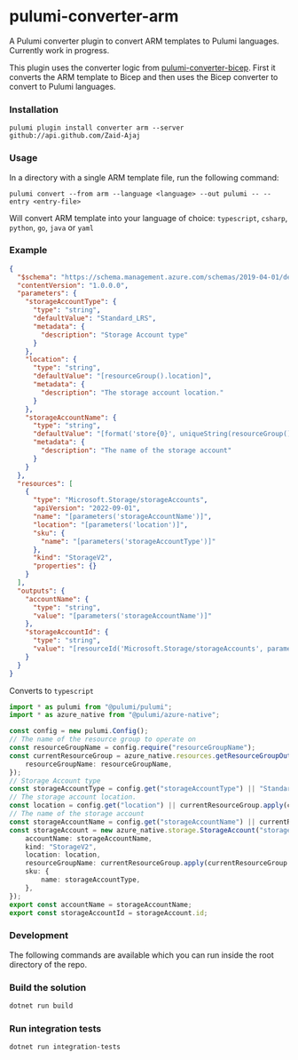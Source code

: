 # pulumi-converter-arm

A Pulumi converter plugin to convert ARM templates to Pulumi languages. Currently work in progress.

This plugin uses the converter logic from [pulumi-converter-bicep](https://github.com/Zaid-Ajaj/pulumi-converter-bicep). First it converts the ARM template to Bicep and then uses the Bicep converter to convert to Pulumi languages.

### Installation

```
pulumi plugin install converter arm --server github://api.github.com/Zaid-Ajaj
```

### Usage
In a directory with a single ARM template file, run the following command:
```
pulumi convert --from arm --language <language> --out pulumi -- --entry <entry-file>
```
Will convert ARM template into your language of choice: `typescript`, `csharp`, `python`, `go`, `java` or `yaml`

### Example
```json
{
  "$schema": "https://schema.management.azure.com/schemas/2019-04-01/deploymentTemplate.json#",
  "contentVersion": "1.0.0.0",
  "parameters": {
    "storageAccountType": {
      "type": "string",
      "defaultValue": "Standard_LRS",
      "metadata": {
        "description": "Storage Account type"
      }
    },
    "location": {
      "type": "string",
      "defaultValue": "[resourceGroup().location]",
      "metadata": {
        "description": "The storage account location."
      }
    },
    "storageAccountName": {
      "type": "string",
      "defaultValue": "[format('store{0}', uniqueString(resourceGroup().id))]",
      "metadata": {
        "description": "The name of the storage account"
      }
    }
  },
  "resources": [
    {
      "type": "Microsoft.Storage/storageAccounts",
      "apiVersion": "2022-09-01",
      "name": "[parameters('storageAccountName')]",
      "location": "[parameters('location')]",
      "sku": {
        "name": "[parameters('storageAccountType')]"
      },
      "kind": "StorageV2",
      "properties": {}
    }
  ],
  "outputs": {
    "accountName": {
      "type": "string",
      "value": "[parameters('storageAccountName')]"
    },
    "storageAccountId": {
      "type": "string",
      "value": "[resourceId('Microsoft.Storage/storageAccounts', parameters('storageAccountName'))]"
    }
  }
}
```
Converts to `typescript`
```typescript
import * as pulumi from "@pulumi/pulumi";
import * as azure_native from "@pulumi/azure-native";

const config = new pulumi.Config();
// The name of the resource group to operate on
const resourceGroupName = config.require("resourceGroupName");
const currentResourceGroup = azure_native.resources.getResourceGroupOutput({
    resourceGroupName: resourceGroupName,
});
// Storage Account type
const storageAccountType = config.get("storageAccountType") || "Standard_LRS";
// The storage account location.
const location = config.get("location") || currentResourceGroup.apply(currentResourceGroup => currentResourceGroup.location);
// The name of the storage account
const storageAccountName = config.get("storageAccountName") || currentResourceGroup.apply(currentResourceGroup => `store${currentResourceGroup.id}`);
const storageAccount = new azure_native.storage.StorageAccount("storageAccount", {
    accountName: storageAccountName,
    kind: "StorageV2",
    location: location,
    resourceGroupName: currentResourceGroup.apply(currentResourceGroup => currentResourceGroup.name),
    sku: {
        name: storageAccountType,
    },
});
export const accountName = storageAccountName;
export const storageAccountId = storageAccount.id;
```

### Development

The following commands are available which you can run inside the root directory of the repo.

### Build the solution

```bash
dotnet run build 
```

### Run integration tests
```bash
dotnet run integration-tests
```